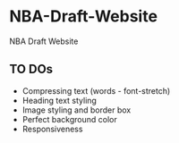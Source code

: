 # NBA-Draft-Website
 NBA Draft Website

## TO DOs

* Compressing text (words - font-stretch)
* Heading text styling
* Image styling and border box
* Perfect background color
* Responsiveness
